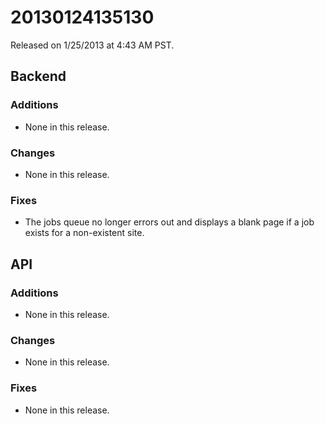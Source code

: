 20130124135130
==============

Released on 1/25/2013 at 4:43 AM PST.

## Backend

### Additions

*   None in this release.

### Changes

*   None in this release.

### Fixes

*   The jobs queue no longer errors out and displays a blank page if a job
    exists for a non-existent site.

## API

### Additions

*   None in this release.

### Changes

*   None in this release.

### Fixes

*   None in this release.
